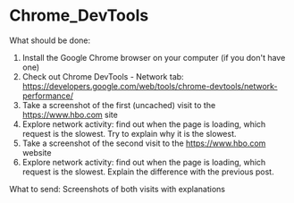 # Chrome_DevTools
What should be done:
1. Install the Google Chrome browser on your computer (if you don't have one)
2. Check out Chrome DevTools - Network tab: https://developers.google.com/web/tools/chrome-devtools/network-performance/
3. Take a screenshot of the first (uncached) visit to the https://www.hbo.com site
4. Explore network activity: find out when the page is loading, which request is the slowest. Try to explain why it is the slowest.
5. Take a screenshot of the second visit to the https://www.hbo.com website
6. Explore network activity: find out when the page is loading, which request is the slowest. Explain the difference with the previous post.


What to send:
Screenshots of both visits with explanations

